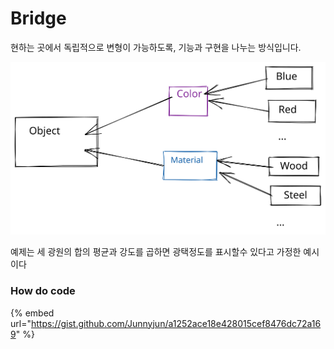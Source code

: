 # Bridge

현하는 곳에서 독립적으로 변형이 가능하도록, 기능과 구현을 나누는 방식입니다.

<img src="../../.gitbook/assets/file.drawing (2) (2).svg" alt="" class="gitbook-drawing">

예제는 세 광원의 합의 평균과 강도를 곱하면  광택정도를 표시할수 있다고 가정한 예시이다



### How do code

{% embed url="https://gist.github.com/Junnyjun/a1252ace18e428015cef8476dc72a169" %}
